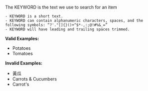 <!-- markdownlint-disable-file first-line-h1 -->
The KEYWORD is the text we use to search for an item

```info
- KEYWORD is a short text.
- KEYWORD can contain alphanumeric characters, spaces, and the following symbols: “?'."[]{}()+^$*-,:;@!#%&_=”
- KEYWORD will have leading and trailing spaces trimmed.
```

**Valid Examples:**

* Potatoes
* Tomatoes

**Invalid Examples:**

* 黃瓜
* Carrots & Cucumbers
* Carrot's
